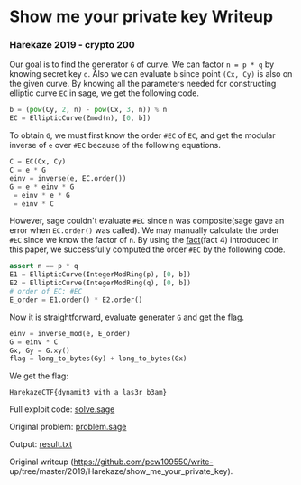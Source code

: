 # Show me your private key Writeup

### Harekaze 2019 - crypto 200

Our goal is to find the generator `G` of curve. We can factor `n = p * q` by
knowing secret key `d`. Also we can evaluate `b` since point `(Cx, Cy)` is
also on the given curve. By knowing all the parameters needed for constructing
elliptic curve `EC` in sage, we get the following code.

``` python  
b = (pow(Cy, 2, n) - pow(Cx, 3, n)) % n  
EC = EllipticCurve(Zmod(n), [0, b])  
```

To obtain `G`, we must first know the order `#EC` of `EC`, and get the modular
inverse of `e` over `#EC` because of the following equations.

``` python  
C = EC(Cx, Cy)  
C = e * G  
einv = inverse(e, EC.order())  
G = e * einv * G  
 = einv * e * G  
 = einv * C  
```

However, sage couldn't evaluate `#EC` since `n` was composite(sage gave an
error when `EC.order()` was called). We may manually calculate the order `#EC`
since we know the factor of `n`. By using the
[fact](https://link.springer.com/content/pdf/10.1007%2FBFb0054116.pdf)(fact 4)
introduced in this paper, we successfully computed the order `#EC` by the
following code.

``` python  
assert n == p * q  
E1 = EllipticCurve(IntegerModRing(p), [0, b])  
E2 = EllipticCurve(IntegerModRing(q), [0, b])  
# order of EC: #EC  
E_order = E1.order() * E2.order()  
```

Now it is straightforward, evaluate generater `G` and get the flag.

``` python  
einv = inverse_mod(e, E_order)  
G = einv * C  
Gx, Gy = G.xy()  
flag = long_to_bytes(Gy) + long_to_bytes(Gx)  
```

We get the flag:

```  
HarekazeCTF{dynamit3_with_a_las3r_b3am}  
```

Full exploit code: [solve.sage](solve.sage)

Original problem: [problem.sage](problem.sage)

Output: [result.txt](result.txt)

Original writeup (https://github.com/pcw109550/write-
up/tree/master/2019/Harekaze/show_me_your_private_key).